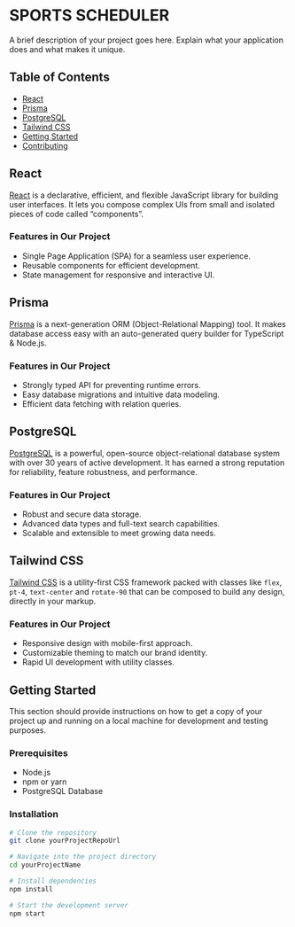 <!-- README.md -->



# SPORTS SCHEDULER

A brief description of your project goes here. Explain what your application does and what makes it unique.

## Table of Contents

- [React](#react)
- [Prisma](#prisma)
- [PostgreSQL](#postgresql)
- [Tailwind CSS](#tailwind-css)
- [Getting Started](#getting-started)
- [Contributing](#contributing)

## React

[React](https://reactjs.org/) is a declarative, efficient, and flexible JavaScript library for building user interfaces. It lets you compose complex UIs from small and isolated pieces of code called “components”.

### Features in Our Project

- Single Page Application (SPA) for a seamless user experience.
- Reusable components for efficient development.
- State management for responsive and interactive UI.

## Prisma

[Prisma](https://www.prisma.io/) is a next-generation ORM (Object-Relational Mapping) tool. It makes database access easy with an auto-generated query builder for TypeScript & Node.js.

### Features in Our Project

- Strongly typed API for preventing runtime errors.
- Easy database migrations and intuitive data modeling.
- Efficient data fetching with relation queries.

## PostgreSQL

[PostgreSQL](https://www.postgresql.org/) is a powerful, open-source object-relational database system with over 30 years of active development. It has earned a strong reputation for reliability, feature robustness, and performance.

### Features in Our Project

- Robust and secure data storage.
- Advanced data types and full-text search capabilities.
- Scalable and extensible to meet growing data needs.

## Tailwind CSS

[Tailwind CSS](https://tailwindcss.com/) is a utility-first CSS framework packed with classes like `flex`, `pt-4`, `text-center` and `rotate-90` that can be composed to build any design, directly in your markup.

### Features in Our Project

- Responsive design with mobile-first approach.
- Customizable theming to match our brand identity.
- Rapid UI development with utility classes.

## Getting Started

This section should provide instructions on how to get a copy of your project up and running on a local machine for development and testing purposes.

### Prerequisites

- Node.js
- npm or yarn
- PostgreSQL Database

### Installation

```bash
# Clone the repository
git clone yourProjectRepoUrl

# Navigate into the project directory
cd yourProjectName

# Install dependencies
npm install

# Start the development server
npm start
